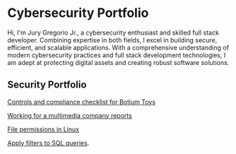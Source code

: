 
# Cybersecurity Portfolio

Hi, I'm Jury Gregorio Jr., a cybersecurity enthusiast and skilled full stack developer. Combining expertise in both fields, I excel in building secure, efficient, and scalable applications. With a comprehensive understanding of modern cybersecurity practices and full stack development technologies, I am adept at protecting digital assets and creating robust software solutions.



## Security Portfolio

[Controls and compliance checklist for Botium Toys](https://docs.google.com/document/d/1f61jq-h4_A13wLMIHdap_qVvnowZ-va3qkYOyz9dGzQ/edit?usp=sharing)

[Working for a multimedia company reports](https://docs.google.com/document/d/1-3QkV5UZIjI2Bvp5zGlVKnOwvU0IKAfNOHkKRTQrIwI/edit?usp=sharing&resourcekey=0-2fdN7WtLw4sZKQPFrdpOkg)

[File permissions in Linux](https://docs.google.com/document/d/1bcaX31EHTKUrHeVnMBv_ogIzYgVpq9EGatH_Z32Ckx8/edit?usp=sharing)

[Apply filters to SQL queries](https://docs.google.com/document/d/1wP6auWuHv5rv1zrIYpBG92IkBg5N8089R_s_2CuNfyk/edit?usp=sharing&resourcekey=0-TbNSHNR6F_F6ihyrjfdjgg).

